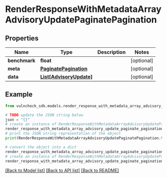 # RenderResponseWithMetadataArrayAdvisoryUpdatePaginatePagination


## Properties

Name | Type | Description | Notes
------------ | ------------- | ------------- | -------------
**benchmark** | **float** |  | [optional] 
**meta** | [**PaginatePagination**](PaginatePagination.md) |  | [optional] 
**data** | [**List[AdvisoryUpdate]**](AdvisoryUpdate.md) |  | [optional] 

## Example

```python
from vulncheck_sdk.models.render_response_with_metadata_array_advisory_update_paginate_pagination import RenderResponseWithMetadataArrayAdvisoryUpdatePaginatePagination

# TODO update the JSON string below
json = "{}"
# create an instance of RenderResponseWithMetadataArrayAdvisoryUpdatePaginatePagination from a JSON string
render_response_with_metadata_array_advisory_update_paginate_pagination_instance = RenderResponseWithMetadataArrayAdvisoryUpdatePaginatePagination.from_json(json)
# print the JSON string representation of the object
print(RenderResponseWithMetadataArrayAdvisoryUpdatePaginatePagination.to_json())

# convert the object into a dict
render_response_with_metadata_array_advisory_update_paginate_pagination_dict = render_response_with_metadata_array_advisory_update_paginate_pagination_instance.to_dict()
# create an instance of RenderResponseWithMetadataArrayAdvisoryUpdatePaginatePagination from a dict
render_response_with_metadata_array_advisory_update_paginate_pagination_from_dict = RenderResponseWithMetadataArrayAdvisoryUpdatePaginatePagination.from_dict(render_response_with_metadata_array_advisory_update_paginate_pagination_dict)
```
[[Back to Model list]](../README.md#documentation-for-models) [[Back to API list]](../README.md#documentation-for-api-endpoints) [[Back to README]](../README.md)


